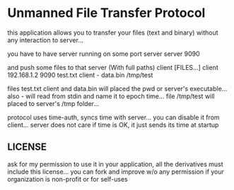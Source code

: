 # Unmanned File Transfer Protocol
this application allows you to transfer your files (text and binary) without any interaction to server...

you have to have server running on some port
server <port>
server 9090

and push some files to that server (With full paths)
client <ip> <port> [FILES...]
client 192.168.1.2 9090 test.txt client - data.bin /tmp/test

files test.txt client and data.bin will placed the pwd or server's executable... also - will read from stdin and name it to epoch time...
file /tmp/test will placed to server's /tmp folder...

protocol uses time-auth, syncs time with server... you can disable it from client... server does not care if time is OK, it just sends its time at startup

## LICENSE
ask for my permission to use it in your application, all the derivatives must include this license... you can fork and improve w/o any permission if your organization is non-profit or for self-uses
